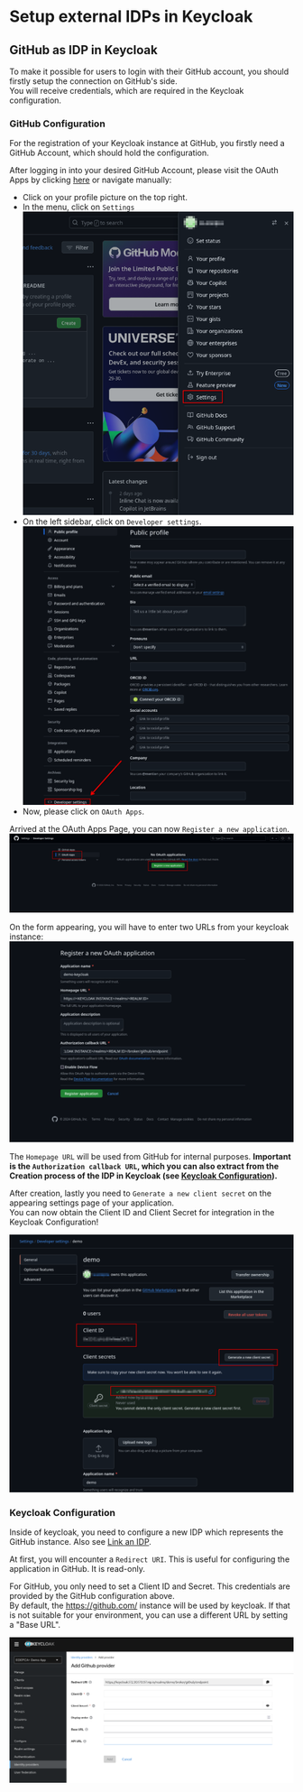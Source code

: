 # Setup external IDPs in Keycloak


## GitHub as IDP in Keycloak

To make it possible for users to login with their GitHub account, you should firstly setup the connection on GitHub's side.\
You will receive credentials, which are required in the Keycloak configuration.

### GitHub Configuration

For the registration of your Keycloak instance at GitHub, you firstly need a GitHub Account, which should hold the configuration.

After logging in into your desired GitHub Account, please visit the OAuth Apps by clicking [here](https://github.com/settings/developers) or navigate manually:
- Click on your profile picture on the top right.
- In the menu, click on `Settings`\
![Profile Menu](github-visit-settings.png)
- On the left sidebar, click on `Developer settings`.\
![Profile Settings](github-visit-developersettings.png)
- Now, please click on `OAuth Apps`.

Arrived at the OAuth Apps Page, you can now `Register a new application`.
![OAuth Apps](github-developersettings.png)

On the form appearing, you will have to enter two URLs from your keycloak instance:
![Create Application Form](github-create-oauthapp.png)

The `Homepage URL` will be used from GitHub for internal purposes. **Important is the `Authorization callback URL`, which you can also extract from the Creation process of the IDP in Keycloak (see [Keycloak Configuration](#keycloak-configuration)).**

After creation, lastly you need to `Generate a new client secret` on the appearing settings page of your application.\
You can now obtain the Client ID and Client Secret for integration in the Keycloak Configuration!

![Client ID and Secret Location](github-clientidsecret.png)

### Keycloak Configuration

Inside of keycloak, you need to configure a new IDP which represents the GitHub instance. Also see [Link an IDP](../keycloak/keycloak-configuration.md#link-an-idp).

At first, you will encounter a `Redirect URI`. This is useful for configuring the application in GitHub. It is read-only.

For GitHub, you only need to set a Client ID and Secret. This credentials are provided by the GitHub configuration above.\
By default, the https://github.com/ instance will be used by keycloak. If that is not suitable for your environment, you can use a different URL by setting a "Base URL".

![GitHub Add Provider Page](github-creation.png)